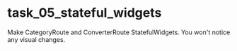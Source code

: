 # task_05_stateful_widgets

Make CategoryRoute and ConverterRoute StatefulWidgets. You won't notice any visual changes.
